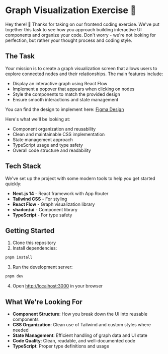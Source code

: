 # Graph Visualization Exercise 🌳

Hey there! 👋 Thanks for taking on our frontend coding exercise. We've put together this task to see how you approach building interactive UI components and organize your code. Don't worry - we're not looking for perfection, but rather your thought process and coding style.

## The Task

Your mission is to create a graph visualization screen that allows users to explore connected nodes and their relationships. The main features include:

- Display an interactive graph using React Flow
- Implement a popover that appears when clicking on nodes
- Style the components to match the provided design
- Ensure smooth interactions and state management

You can find the design to implement here:
[Figma Design](https://www.figma.com/design/TYWFAUS25dmEMSkhvGBU2G/Untitled?node-id=0-1&m=dev&t=2RggZ0VFf1ubuiqA-1)

Here's what we'll be looking at:

- Component organization and reusability
- Clean and maintainable CSS implementation
- State management approach
- TypeScript usage and type safety
- Overall code structure and readability

## Tech Stack

We've set up the project with some modern tools to help you get started quickly:

- **Next.js 14** - React framework with App Router
- **Tailwind CSS** - For styling
- **React Flow** - Graph visualization library
- **shadcn/ui** - Component library
- **TypeScript** - For type safety

## Getting Started

1. Clone this repository
2. Install dependencies:
```bash
pnpm install
```

3. Run the development server:
```bash
pnpm dev
```

4. Open [http://localhost:3000](http://localhost:3000) in your browser

## What We're Looking For

- **Component Structure**: How you break down the UI into reusable components
- **CSS Organization**: Clean use of Tailwind and custom styles where needed
- **State Management**: Efficient handling of graph data and UI state
- **Code Quality**: Clean, readable, and well-documented code
- **TypeScript**: Proper type definitions and usage

